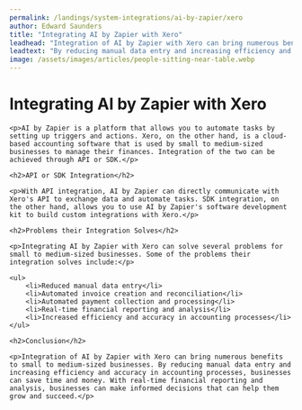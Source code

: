 ```yaml
---
permalink: /landings/system-integrations/ai-by-zapier/xero
author: Edward Saunders
title: "Integrating AI by Zapier with Xero"
leadhead: "Integration of AI by Zapier with Xero can bring numerous benefits to small to medium-sized businesses"
leadtext: "By reducing manual data entry and increasing efficiency and accuracy in accounting processes, businesses can save time and money. With real-time financial reporting and analysis, businesses can make informed decisions that can help them grow and succeed."
image: /assets/images/articles/people-sitting-near-table.webp
---
```

<div class="arttext">
	<h1>Integrating AI by Zapier with Xero</h1>

	<p>AI by Zapier is a platform that allows you to automate tasks by setting up triggers and actions. Xero, on the other hand, is a cloud-based accounting software that is used by small to medium-sized businesses to manage their finances. Integration of the two can be achieved through API or SDK.</p>

	<h2>API or SDK Integration</h2>

	<p>With API integration, AI by Zapier can directly communicate with Xero's API to exchange data and automate tasks. SDK integration, on the other hand, allows you to use AI by Zapier's software development kit to build custom integrations with Xero.</p>

	<h2>Problems their Integration Solves</h2>

	<p>Integrating AI by Zapier with Xero can solve several problems for small to medium-sized businesses. Some of the problems their integration solves include:</p>

	<ul>
		<li>Reduced manual data entry</li>
		<li>Automated invoice creation and reconciliation</li>
		<li>Automated payment collection and processing</li>
		<li>Real-time financial reporting and analysis</li>
		<li>Increased efficiency and accuracy in accounting processes</li>
	</ul>

	<h2>Conclusion</h2>

	<p>Integration of AI by Zapier with Xero can bring numerous benefits to small to medium-sized businesses. By reducing manual data entry and increasing efficiency and accuracy in accounting processes, businesses can save time and money. With real-time financial reporting and analysis, businesses can make informed decisions that can help them grow and succeed.</p>

</div>